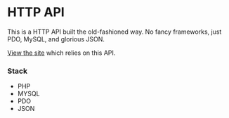 HTTP API
============

This is a HTTP API built the old-fashioned way. No fancy frameworks, just PDO, MySQL, and glorious JSON.

[View the site](http://wpb.org/volunteer/) which relies on this API.

### Stack
* PHP
* MYSQL
* PDO
* JSON
